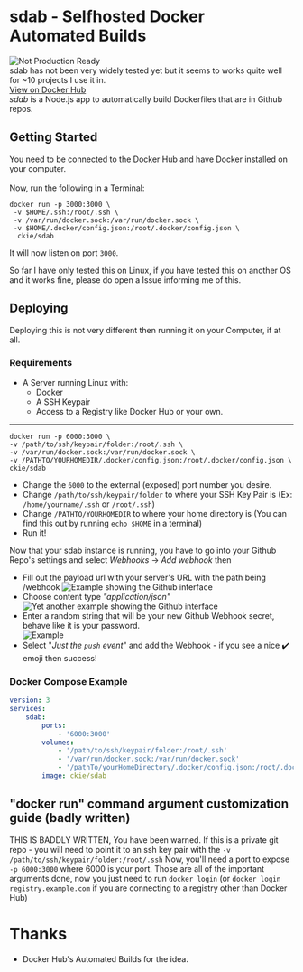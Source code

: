 # sdab - Selfhosted Docker Automated Builds
![Not Production Ready](https://img.shields.io/badge/Production%20Ready%3F-No-red.svg)<br>sdab has not been very widely tested yet but it seems to works quite well for ~10 projects I use it in.
<br>
[View on Docker Hub](https://hub.docker.com/r/ckie/sdab)
<br>
*sdab* is a Node.js app to automatically build Dockerfiles that are in Github repos.
## Getting Started
You need to be connected to the Docker Hub and have Docker installed on your computer. <br><br>
Now, run the following in a Terminal: 
```
docker run -p 3000:3000 \
 -v $HOME/.ssh:/root/.ssh \
 -v /var/run/docker.sock:/var/run/docker.sock \
 -v $HOME/.docker/config.json:/root/.docker/config.json \
  ckie/sdab
```
It will now listen on port `3000`.

So far I have only tested this on Linux, if you have tested this on another OS and it works fine, please do open a Issue informing me of this.

## Deploying
Deploying this is not very different then running it on your Computer, if at all.
### Requirements
* A Server running Linux with:
    * Docker
    * A SSH Keypair
    * Access to a Registry like Docker Hub or your own.
<hr>

```
docker run -p 6000:3000 \
-v /path/to/ssh/keypair/folder:/root/.ssh \
-v /var/run/docker.sock:/var/run/docker.sock \
-v /PATHTO/YOURHOMEDIR/.docker/config.json:/root/.docker/config.json \
ckie/sdab
```
* Change the `6000` to the external (exposed) port number you desire.
* Change `/path/to/ssh/keypair/folder` to where your SSH Key Pair is (Ex: `/home/yourname/.ssh` or `/root/.ssh`)
* Change `/PATHTO/YOURHOMEDIR` to where your home directory is (You can find this out by running `echo $HOME` in a terminal)
* Run it!

Now that your sdab instance is running, you have to go into your Github Repo's settings and select *Webhooks* -> *Add webhook* then
* Fill out the payload url with your server's URL with the path being /webhook 
![Example showing the Github interface](https://i.ckie.dev/wJJvUtO.png)
* Choose content type *"application/json"*<br>
![Yet another example showing the Github interface](https://i.ckie.dev/G0NXPpa.png)
* Enter a random string that will be your new Github Webhook secret, behave like it is your password.<br>
![Example](https://i.ckie.dev/ecvPjtu.png)
* Select "*Just the `push` event*" and add the Webhook - if you see a nice ✔️ emoji then success!

### Docker Compose Example
```yaml
version: 3
services:
    sdab:
        ports:
            - '6000:3000'
        volumes:
            - '/path/to/ssh/keypair/folder:/root/.ssh'
            - '/var/run/docker.sock:/var/run/docker.sock'
            - '/pathTo/yourHomeDirectory/.docker/config.json:/root/.docker/config.json'
        image: ckie/sdab
```


## "docker run" command argument customization guide (badly written)
THIS IS BADDLY WRITTEN, You have been warned.
If this is a private git repo - you will need to point it to an ssh key pair with the `-v /path/to/ssh/keypair/folder:/root/.ssh`
Now, you'll need a port to expose `-p 6000:3000` where 6000 is your port.
Those are all of the important arguments done, now you just need to run `docker login` (or `docker login registry.example.com` if you are connecting to a registry other than Docker Hub)

# Thanks
- Docker Hub's Automated Builds for the idea.
